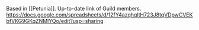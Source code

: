 Based in [[Petunia]]. Up-to-date link of Guild members.
https://docs.google.com/spreadsheets/d/12fY4azqhqltH723J8tqVDpwCVEKbfVKG9GKqZNMlYQo/edit?usp=sharing